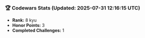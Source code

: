### 🏆 Codewars Stats (Updated: 2025-07-31 12:16:15 UTC)

- **Rank:** 8 kyu
- **Honor Points:** 3
- **Completed Challenges:** 1
